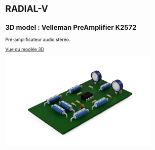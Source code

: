 # RADIAL-V

## 3D model : Velleman PreAmplifier K2572

Pré-amplificateur audio stéréo.

[Vue du modèle 3D](Velleman_PreAmplifier_K2572.step)

![Velleman_PreAmplifier_K2572](Velleman_PreAmplifier_K2572.png)